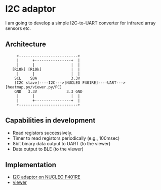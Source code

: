 # I2C adaptor

I am going to develop a simple I2C-to-UART converter for infrared array sensors etc.

## Architecture

```  
     +--------------------------+
     |      +----------------+  |
     |      |                |  |
   [R10k] [R10k]             |  |
     |      |                |  |
    SCL    SDA               3.3V
    [I2C slave]----I2C--->[NUCLEO F401RE]----UART--->[heatmap.py/viewer.py/PC]
    GND   3.3V             3.3 GND
     |      |                |  |
     |      +----------------+  |
     +--------------------------+
```

## Capabilities in development

- Read registors successively.
- Timer to read registors periodically (e.g., 100msec)
- 8bit binary data output to UART (to the viewer)
- Data output to BLE (to the viewer)

## Implementation

- [I2C adaptor on NUCLEO F401RE](./stm32)
- [viewer](./viewer)
